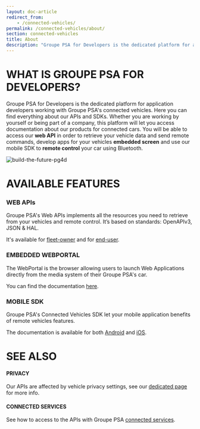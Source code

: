 ```yaml
---
layout: doc-article
redirect_from:
    - /connected-vehicles/
permalink: /connected-vehicles/about/
section: connected-vehicles
title: About
description: "Groupe PSA for Developers is the dedicated platform for application developers working with Groupe PSA's connected vehicles."
---
```


# WHAT IS GROUPE PSA FOR DEVELOPERS?

Groupe PSA for Developers is the dedicated platform for application developers working with Groupe PSA's connected vehicles. Here you can find everything about our APIs and SDKs. Whether you are working by yourself or being part of a company, this platform will let you access documentation about our products for connected cars.
You will be able to access our **web API** in order to retrieve your vehicle data and send remote commands, develop apps for your vehicles **embedded screen** and use our mobile SDK to **remote control** your car using Bluetooth.

![build-the-future-pg4d]({{site.baseurl}}/assets/images/build-the-future-pg4d.jpg)

# AVAILABLE FEATURES

### WEB APIs

Groupe PSA's Web APIs implements all the resources you need to retrieve from your vehicles and remote control. It’s based on standards: OpenAPIv3, JSON & HAL.

It's available for [fleet-owner]({{site.baseurl}}/webapi/b2b/overview/about/) and for [end-user]({{site.baseurl}}/webapi/b2c/overview/about/).

### EMBEDDED WEBPORTAL

The WebPortal is the browser allowing users to launch Web Applications directly from the media system of their Groupe PSA's car. 

You can find the documentation [here]({{site.baseurl}}/webportal/).

### MOBILE SDK

Groupe PSA's Connected Vehicles SDK let your mobile application benefits of remote vehicles features. 

The documentation is available for both [Android]({{site.baseurl}}/mobile-sdk/android/) and [iOS]({{site.baseurl}}/mobile-sdk/ios/).

# SEE ALSO

#### PRIVACY
Our APIs are affected by vehicle privacy settings, see our [dedicated page]({{site.baseurl}}/connected-vehicles/privacy/#article) for more info.

#### CONNECTED SERVICES

See how to access to the APIs with Groupe PSA [connected services]({{site.baseurl}}/connected-vehicles/connected-services).